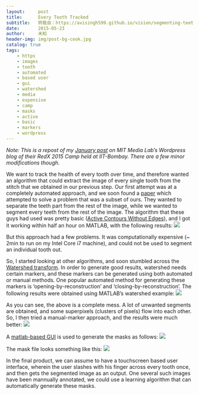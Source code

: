 ```yaml
---
layout:     post
title:      Every Tooth Tracked
subtitle:   转载自：https://avisingh599.github.io/vision/segmenting-teeth/
date:       2015-05-23
author:     未知
header-img: img/post-bg-cook.jpg
catalog: true
tags:
    - https
    - images
    - tooth
    - automated
    - based user
    - gui
    - watershed
    - media
    - expensive
    - camp
    - masks
    - active
    - basic
    - markers
    - wordpress
---
```


*Note: This is a repost of my [January post](https://mitredxcampjan2015.wordpress.com/2015/01/30/dental-imaging-project-every-tooth-tracked) on MIT Media Lab’s Wordpress blog of their RedX 2015 Camp held at IIT-Bombay. There are a few minor modifications though.*

We want to track the health of every tooth over time, and therefore wanted an algorithm that could extract the image of every single tooth from the stitch that we obtained in our previous step. Our first attempt was at a completely automated approach, and we soon found a [paper](http://ieeexplore.ieee.org/stamp/stamp.jsp?arnumber=6482414&tag=1) which attempted to solve a problem that was a subset of ours. They wanted to separate the teeth part from the rest of the image, while we wanted to segment every teeth from the rest of the image. The algorithm that these guys had used was pretty basic ([Active Contours Without Edges](http://cdanup.com/10.1.1.2.1828.pdf)), and I got it working within half an hour on MATLAB, with the following results:
![](https://avisingh599.github.io/images/dental/3k_with_removal.png)


But this approach had a few problems. It was computationally expensive (~ 2min to run on my Intel Core i7 machine), and could not be used to segment an individual tooth out.

So, I started looking at other algorithms, and soon stumbled across the [Watershed transform](http://www.cs.rug.nl/~roe/publications/parwshed.pdf). In order to generate good results, watershed needs certain markers, and these markers can be generated using both automated or manual methods. One popular automated method for generating these markers is ‘opening-by-reconstruction’ and ‘closing-by-reconstruction’. The following results were obtained using MATLAB’s watershed example:
![](https://avisingh599.github.io/images/dental/49_seg_man.png)


As you can see, the above is a complete mess. A lot of unwanted segments are obtained, and some superpixels (clusters of pixels) flow into each other.
So, I then tried a manual-marker approach, and the results were much better:
![](https://avisingh599.github.io/images/dental/49_final.png)


A [matlab-based GUI](http://www.mathworks.com/matlabcentral/fileexchange/44469-gui-image-mask-sample) is used to generate the masks as follows:
![](https://avisingh599.github.io/images/dental/gui_marker.png)


The mask file looks something like this:
![](https://avisingh599.github.io/images/dental/49_msk.png)


In the final product, we can assume to have a touchscreen based user interface, wherein the user slashes with his finger across every tooth once, and then gets the segmented image as an output. One several such images have been mannually annotated, we could use a learning algorithm that can automatically generate these masks.
